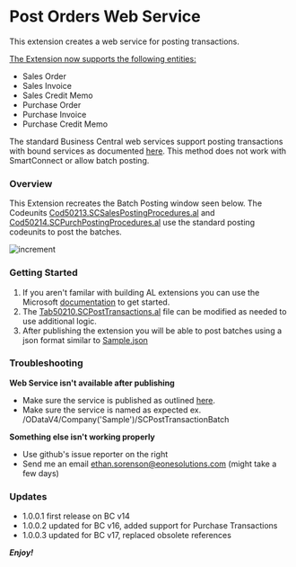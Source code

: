 # Post Orders Web Service
This extension creates a web service for posting transactions.

<ins>The Extension now supports the following entities:</ins>
* Sales Order
* Sales Invoice
* Sales Credit Memo
* Purchase Order
* Purchase Invoice
* Purchase Credit Memo

The standard Business Central web services support posting transactions with bound services as documented [here](https://docs.microsoft.com/en-us/dynamics365/business-central/dev-itpro/developer/devenv-creating-and-interacting-with-odatav4-bound-action). This method does not work with SmartConnect or allow batch posting.

### Overview
This Extension recreates the Batch Posting window seen below. 
The Codeunits [Cod50213.SCSalesPostingProcedures.al](Cod50213.SCSalesPostingProcedures.al) and [Cod50214.SCPurchPostingProcedures.al](Cod50214.SCPurchPostingProcedures.al) use the standard posting codeunits to post the batches.

![increment](https://i.imgur.com/nGg8btl.gif)

### Getting Started
1. If you aren't familar with building AL extensions you can use the Microsoft [documentation](https://docs.microsoft.com/en-us/dynamics365/business-central/dev-itpro/developer/devenv-dev-overview "documentation") to get started.
2. The [Tab50210.SCPostTransactions.al](Tab50210.SCPostTransactions.al) file can be modified as needed to use additional logic.
3. After publishing the extension you will be able to post batches using a json format similar to [Sample.json](Sample.json)

### Troubleshooting
**Web Service isn't available after publishing**
* Make sure the service is published as outlined [here](https://docs.microsoft.com/en-us/dynamics365/business-central/across-how-publish-web-service "documentation").
* Make sure the service is named as expected ex. /ODataV4/Company('Sample')/SCPostTransactionBatch

**Something else isn't working properly**
* Use github's issue reporter on the right
* Send me an email ethan.sorenson@eonesolutions.com (might take a few days)

### Updates
* 1.0.0.1 first release on BC v14
* 1.0.0.2 updated for BC v16, added support for Purchase Transactions
* 1.0.0.3 updated for BC v17, replaced obsolete references

***Enjoy!***
